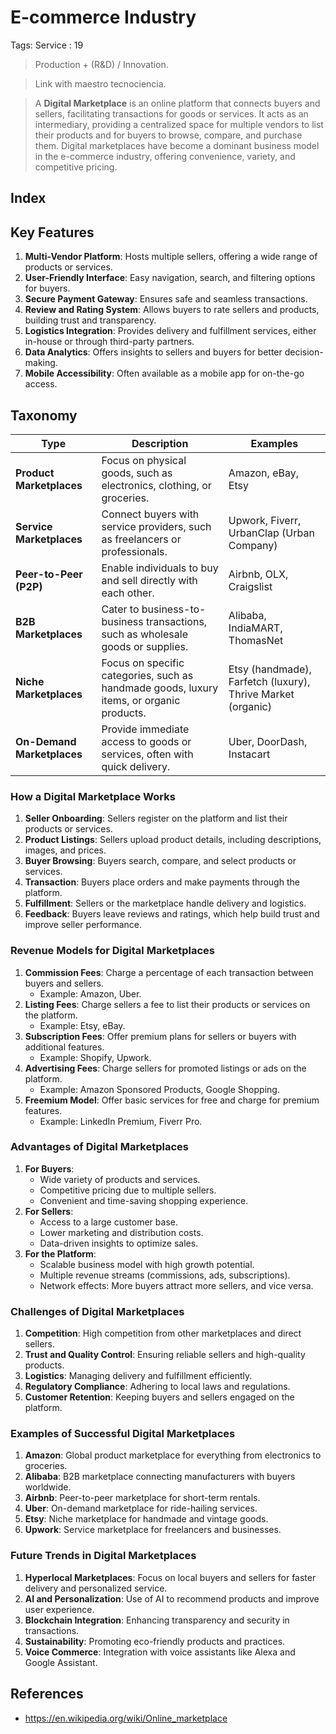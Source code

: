 # E-commerce Industry

Tags: Service
: 19

> Production + (R&D) / Innovation.
> 

> Link with maestro tecnociencia.
> 

> A **Digital Marketplace** is an online platform that connects buyers and sellers, facilitating transactions for goods or services. It acts as an intermediary, providing a centralized space for multiple vendors to list their products and for buyers to browse, compare, and purchase them. Digital marketplaces have become a dominant business model in the e-commerce industry, offering convenience, variety, and competitive pricing.
> 

## Index

## **Key Features**

1. **Multi-Vendor Platform**: Hosts multiple sellers, offering a wide range of products or services.
2. **User-Friendly Interface**: Easy navigation, search, and filtering options for buyers.
3. **Secure Payment Gateway**: Ensures safe and seamless transactions.
4. **Review and Rating System**: Allows buyers to rate sellers and products, building trust and transparency.
5. **Logistics Integration**: Provides delivery and fulfillment services, either in-house or through third-party partners.
6. **Data Analytics**: Offers insights to sellers and buyers for better decision-making.
7. **Mobile Accessibility**: Often available as a mobile app for on-the-go access.

## **Taxonomy**

| **Type** | **Description** | **Examples** |
| --- | --- | --- |
| **Product Marketplaces** | Focus on physical goods, such as electronics, clothing, or groceries. | Amazon, eBay, Etsy |
| **Service Marketplaces** | Connect buyers with service providers, such as freelancers or professionals. | Upwork, Fiverr, UrbanClap (Urban Company) |
| **Peer-to-Peer (P2P)** | Enable individuals to buy and sell directly with each other. | Airbnb, OLX, Craigslist |
| **B2B Marketplaces** | Cater to business-to-business transactions, such as wholesale goods or supplies. | Alibaba, IndiaMART, ThomasNet |
| **Niche Marketplaces** | Focus on specific categories, such as handmade goods, luxury items, or organic products. | Etsy (handmade), Farfetch (luxury), Thrive Market (organic) |
| **On-Demand Marketplaces** | Provide immediate access to goods or services, often with quick delivery. | Uber, DoorDash, Instacart |

### **How a Digital Marketplace Works**

1. **Seller Onboarding**: Sellers register on the platform and list their products or services.
2. **Product Listings**: Sellers upload product details, including descriptions, images, and prices.
3. **Buyer Browsing**: Buyers search, compare, and select products or services.
4. **Transaction**: Buyers place orders and make payments through the platform.
5. **Fulfillment**: Sellers or the marketplace handle delivery and logistics.
6. **Feedback**: Buyers leave reviews and ratings, which help build trust and improve seller performance.

### **Revenue Models for Digital Marketplaces**

1. **Commission Fees**: Charge a percentage of each transaction between buyers and sellers.
    - Example: Amazon, Uber.
2. **Listing Fees**: Charge sellers a fee to list their products or services on the platform.
    - Example: Etsy, eBay.
3. **Subscription Fees**: Offer premium plans for sellers or buyers with additional features.
    - Example: Shopify, Upwork.
4. **Advertising Fees**: Charge sellers for promoted listings or ads on the platform.
    - Example: Amazon Sponsored Products, Google Shopping.
5. **Freemium Model**: Offer basic services for free and charge for premium features.
    - Example: LinkedIn Premium, Fiverr Pro.

### **Advantages of Digital Marketplaces**

1. **For Buyers**:
    - Wide variety of products and services.
    - Competitive pricing due to multiple sellers.
    - Convenient and time-saving shopping experience.
2. **For Sellers**:
    - Access to a large customer base.
    - Lower marketing and distribution costs.
    - Data-driven insights to optimize sales.
3. **For the Platform**:
    - Scalable business model with high growth potential.
    - Multiple revenue streams (commissions, ads, subscriptions).
    - Network effects: More buyers attract more sellers, and vice versa.

### **Challenges of Digital Marketplaces**

1. **Competition**: High competition from other marketplaces and direct sellers.
2. **Trust and Quality Control**: Ensuring reliable sellers and high-quality products.
3. **Logistics**: Managing delivery and fulfillment efficiently.
4. **Regulatory Compliance**: Adhering to local laws and regulations.
5. **Customer Retention**: Keeping buyers and sellers engaged on the platform.

### **Examples of Successful Digital Marketplaces**

1. **Amazon**: Global product marketplace for everything from electronics to groceries.
2. **Alibaba**: B2B marketplace connecting manufacturers with buyers worldwide.
3. **Airbnb**: Peer-to-peer marketplace for short-term rentals.
4. **Uber**: On-demand marketplace for ride-hailing services.
5. **Etsy**: Niche marketplace for handmade and vintage goods.
6. **Upwork**: Service marketplace for freelancers and businesses.

### **Future Trends in Digital Marketplaces**

1. **Hyperlocal Marketplaces**: Focus on local buyers and sellers for faster delivery and personalized service.
2. **AI and Personalization**: Use of AI to recommend products and improve user experience.
3. **Blockchain Integration**: Enhancing transparency and security in transactions.
4. **Sustainability**: Promoting eco-friendly products and practices.
5. **Voice Commerce**: Integration with voice assistants like Alexa and Google Assistant.

## References

- https://en.wikipedia.org/wiki/Online_marketplace